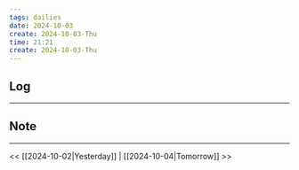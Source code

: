 ```yaml
---
tags: dailies  
date: 2024-10-03
create: 2024-10-03-Thu
time: 21:21
create: 2024-10-03-Thu
---
```

## Log
---


## Note
---


<< [[2024-10-02|Yesterday]] | [[2024-10-04|Tomorrow]] >>